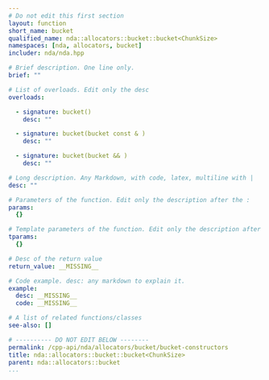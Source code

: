 ```yaml
---
# Do not edit this first section
layout: function
short_name: bucket
qualified_name: nda::allocators::bucket::bucket<ChunkSize>
namespaces: [nda, allocators, bucket]
includer: nda/nda.hpp

# Brief description. One line only.
brief: ""

# List of overloads. Edit only the desc
overloads:

  - signature: bucket()
    desc: ""

  - signature: bucket(bucket const & )
    desc: ""

  - signature: bucket(bucket && )
    desc: ""

# Long description. Any Markdown, with code, latex, multiline with |
desc: ""

# Parameters of the function. Edit only the description after the :
params:
  {}

# Template parameters of the function. Edit only the description after the :
tparams:
  {}

# Desc of the return value
return_value: __MISSING__

# Code example. desc: any markdown to explain it.
example:
  desc: __MISSING__
  code: __MISSING__

# A list of related functions/classes
see-also: []

# ---------- DO NOT EDIT BELOW --------
permalink: /cpp-api/nda/allocators/bucket/bucket-constructors
title: nda::allocators::bucket::bucket<ChunkSize>
parent: nda::allocators::bucket
...
```


